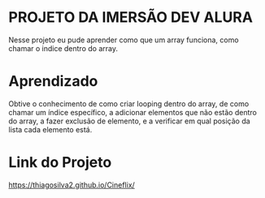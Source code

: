 # PROJETO DA IMERSÃO DEV ALURA

Nesse projeto eu pude aprender como que  um array funciona, como chamar o indice dentro do array.

# Aprendizado
Obtive o conhecimento de como criar looping dentro do array, de como chamar um índice específico, a adicionar elementos que não estão dentro do array, a fazer exclusão de elemento, e a verificar em qual posição da lista cada elemento está.

# Link do Projeto
 https://thiagosilva2.github.io/Cineflix/
